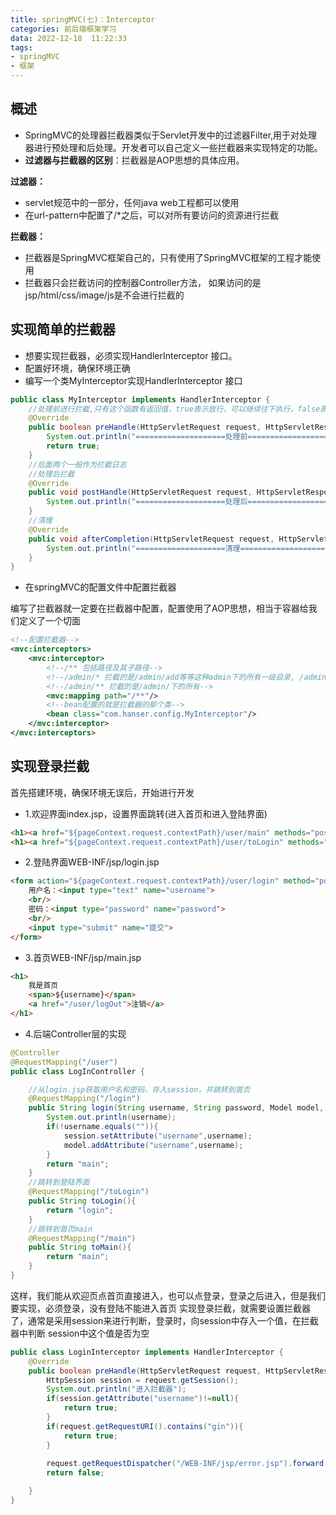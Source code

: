 ```yaml
---
title: springMVC(七)：Interceptor
categories: 前后端框架学习
data: 2022-12-18  11:22:33
tags: 
- springMVC
- 框架 
---
```


## 概述

- SpringMVC的处理器拦截器类似于Servlet开发中的过滤器Filter,用于对处理器进行预处理和后处理。开发者可以自己定义一些拦截器来实现特定的功能。
- **过滤器与拦截器的区别**：拦截器是AOP思想的具体应用。

**过滤器：**

- servlet规范中的一部分，任何java web工程都可以使用
- 在url-pattern中配置了/*之后，可以对所有要访问的资源进行拦截

**拦截器：**

- 拦截器是SpringMVC框架自己的，只有使用了SpringMVC框架的工程才能使用
- 拦截器只会拦截访问的控制器Controller方法， 如果访问的是jsp/html/css/image/js是不会进行拦截的

## 实现简单的拦截器

- 想要实现拦截器，必须实现HandlerInterceptor 接口。
- 配置好环境，确保环境正确
- 编写一个类MyInterceptor实现HandlerInterceptor 接口

```java
public class MyInterceptor implements HandlerInterceptor {
    //处理前进行拦截,只有这个函数有返回值，true表示放行，可以继续往下执行，false表示拦截，不能再继续往下执行
    @Override
    public boolean preHandle(HttpServletRequest request, HttpServletResponse response, Object handler) throws Exception {
        System.out.println("====================处理前===================");
        return true;
    }
    //后面两个一般作为拦截日志
    //处理后拦截
    @Override
    public void postHandle(HttpServletRequest request, HttpServletResponse response, Object handler, ModelAndView modelAndView) throws Exception {
        System.out.println("====================处理后===================");
    }
    //清理
    @Override
    public void afterCompletion(HttpServletRequest request, HttpServletResponse response, Object handler, Exception ex) throws Exception {
        System.out.println("====================清理===================");
    }
}

```
- 在springMVC的配置文件中配置拦截器

编写了拦截器就一定要在拦截器中配置，配置使用了AOP思想，相当于容器给我们定义了一个切面
```xml
<!--配置拦截器-->
<mvc:interceptors>
    <mvc:interceptor>
        <!--/** 包括路径及其子路径-->
        <!--/admin/* 拦截的是/admin/add等等这种admin下的所有一级目录, /admin/add/user不会被拦截-->
        <!--/admin/** 拦截的是/admin/下的所有-->
        <mvc:mapping path="/**"/>
        <!--bean配置的就是拦截器的那个类-->
        <bean class="com.hanser.config.MyInterceptor"/>
    </mvc:interceptor>
</mvc:interceptors>
```

## 实现登录拦截

首先搭建环境，确保环境无误后，开始进行开发

- 1.欢迎界面index.jsp，设置界面跳转(进入首页和进入登陆界面)
```html
<h1><a href="${pageContext.request.contextPath}/user/main" methods="post">进入首页</a> </h1>
<h1><a href="${pageContext.request.contextPath}/user/toLogin" methods="post" >登录</a> </h1>
```
- 2.登陆界面WEB-INF/jsp/login.jsp
```html
<form action="${pageContext.request.contextPath}/user/login" method="post">
    用户名：<input type="text" name="username">
    <br/>
    密码：<input type="password" name="password">
    <br/>
    <input type="submit" name="提交">
</form>
```
- 3.首页WEB-INF/jsp/main.jsp
```html
<h1>
    我是首页
    <span>${username}</span>
    <a href="/user/logOut">注销</a>
</h1>
```
- 4.后端Controller层的实现
```java
@Controller
@RequestMapping("/user")
public class LogInController {

    //从login.jsp获取用户名和密码，存入session，并跳转到首页
    @RequestMapping("/login")
    public String login(String username, String password, Model model, HttpSession session){
        System.out.println(username);
        if(!username.equals("")){
            session.setAttribute("username",username);
            model.addAttribute("username",username);
        }
        return "main";
    }
    //跳转到登陆界面
    @RequestMapping("/toLogin")
    public String toLogin(){
        return "login";
    }
    //跳转到首页main
    @RequestMapping("/main")
    public String toMain(){
        return "main";
    }
}
```

这样，我们能从欢迎页点首页直接进入，也可以点登录，登录之后进入，但是我们要实现，必须登录，没有登陆不能进入首页
实现登录拦截，就需要设置拦截器了，通常是采用session来进行判断，登录时，向session中存入一个值，在拦截器中判断
session中这个值是否为空
```java
public class LoginInterceptor implements HandlerInterceptor {
    @Override
    public boolean preHandle(HttpServletRequest request, HttpServletResponse response, Object handler) throws Exception {
        HttpSession session = request.getSession();
        System.out.println("进入拦截器");
        if(session.getAttribute("username")!=null){
            return true;
        }
        if(request.getRequestURI().contains("gin")){
            return true;
        }
        
        request.getRequestDispatcher("/WEB-INF/jsp/error.jsp").forward(request,response);
        return false;

    }
}

```



